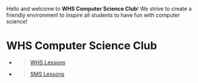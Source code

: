 Hello and welcome to **WHS Computer Science Club**! We strive to create a friendly environment to inspire all students to have fun with computer science!  

# WHS Computer Science Club
* > [WHS Lessons](https://github.com/whscompsciclub/Lessons)
- > [SMS Lessons](https://github.com/whscompsciclub/Lessons/tree/main/SMS%20Lessons)